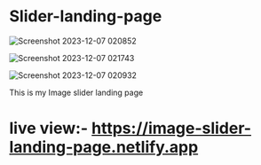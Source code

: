 # Slider-landing-page
![Screenshot 2023-12-07 020852](https://github.com/mahmudul7608/Slider-landing-page/assets/146390183/504475ba-6154-4cfe-bb58-dfe982e5e449)

![Screenshot 2023-12-07 021743](https://github.com/mahmudul7608/Slider-landing-page/assets/146390183/3aef33d3-3d23-4b9d-8e57-19b1909af119)


![Screenshot 2023-12-07 020932](https://github.com/mahmudul7608/Slider-landing-page/assets/146390183/d1abbd3a-e1c4-4dc3-921e-e4eef218741f)

This is my Image slider landing page

# live view:- https://image-slider-landing-page.netlify.app
